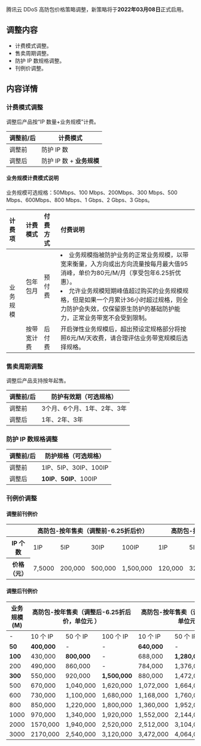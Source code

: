 腾讯云 DDoS 高防包价格策略调整，新策略将于**2022年03月08日**正式启用。

## 调整内容
- 计费模式调整。
- 售卖周期调整。
- 防护 IP 数规格调整。
- 刊例价调整。

## 内容详情
### 计费模式调整
调整后产品按“IP 数量+业务规模”计费。

| 调整前/后 | 计费模式                  |
| --------- | ------------------------- |
| 调整前    | 防护 IP 数                |
| 调整后    | 防护 IP 数 + **业务规模** |


#### 业务规模计费模式说明
业务规模可选规格：50Mbps、100 Mbps、200Mbps、300 Mbps、500 Mbps、600Mbps、800 Mbps、1 Gbps、2 Gbps、3 Gbps。 
<table>
<thead>
<tr>
<th align="left">计费项</th>
<th align="left">计费模式</th>
<th align="left">付费方式</th>
<th align="left">付费说明</th>
</tr>
</thead>
<tbody><tr>
 <td  rowspan=2 >业务规模</td>
<td align="left">包年包月</td>
<td align="left">预付费</td>
<td align="left"><li>业务规模指被防护业务的正常业务规模，以带宽来衡量，入方向或出方向流量按每月最大值95消峰，单价为80元/M/月（享受包年6.25折优惠）。</li><li>允许业务规模短期峰值超过购买的业务规模规格，但是如果一个月累计36小时超过规格，则全力防护会失效，仅保留原生防护的基础防护能力，正常业务带宽不会受到限制。</li></td>
</tr>
<tr>
<td align="left">按带宽计费</td>
<td align="left">后付费</td>
<td align="left">开启弹性业务规模后，超出预设定规格部分将按照6元/M/天收费，请合理评估业务带宽规模后选择规格。</td>
</tr>
</tbody></table>

### 售卖周期调整
调整后产品支持按年起售。

| 调整前/后| 防护有效期（可选规格） |
| ------------- | --------------------------- |
| 调整前        | 3个月、6个月、1年、2年、3年 |
| 调整后        | 1年、2年、3年               |


### 防护 IP 数规格调整

| 调整前/后 | 防护规格（可选规格）  |
| ------------- | ------------------------- |
| 调整前        | 1IP、5IP、30IP、100IP     |
| 调整后        | **10IP**、**50IP**、100IP |


### 刊例价调整
#### 调整前刊例价
<table>
<thead>
<tr>
<th></th>
<th colspan=4>高防包-按年售卖（调整前-6.25折后价）</th>
<th colspan=4>高防包-按年售卖（调整前-刊例价）</th>
</tr>
</thead>
<tbody><tr>
<th >IP 个数</th>
<td>1IP</td>
<td>5IP</td>
<td>30IP</td>
<td>100IP</td>
<td>1IP</td>
<td>5IP</td>
<td>30IP</td>
<td>100IP</td>
</tr>
<tr>
<th >价格（元）</th>
<td>7,5000</td>
<td>200,000</td>
<td>500,000</td>
<td>1,500,000</td>
<td>120,000</td>
<td>320,000</td>
<td>800,000</td>
<td>2,400,000</td>
</tr>
</tbody></table>


#### 调整后刊例价

<table>
<thead>
<tr>
<th>业务规模(M)</th>
<th colspan=3>高防包-按年售卖（调整后-6.25折后价，单位元 ）</th>
<th colspan=3>高防包-按年售卖（调整后-刊例价，单位元）</th>

</tr>
</thead>
<tbody><tr>
<td>-</td>
<td>10 个 IP</td>
<td>50 个 IP</td>
<td>100 个 IP</td>
<td>10 个 IP</td>
<td>50 个 IP</td>
<td>100 个 IP</td>
</tr>
<tr>
<td><strong>50</strong></td>
<td><strong>400,000</strong></td>
<td>-</td>
<td>-</td>
<td><strong>640,000</strong></td>
<td>-</td>
<td>-</td>
</tr>
<tr>
<td><strong>100</strong></td>
<td>430,000</td>
<td><strong>800,000</strong></td>
<td>-</td>
<td>688,000</td>
<td><strong>1,280,000</strong></td>
<td>-</td>
</tr>
<tr>
<td>200</td>
<td>490,000</td>
<td>860,000</td>
<td>-</td>
<td>784,000</td>
<td>1,376,000</td>
<td>-</td>
</tr>
<tr>
<td><strong>300</strong></td>
<td>550,000</td>
<td>920,000</td>
<td><strong>1,500,000</strong></td>
<td>880,000</td>
<td>1,472,000</td>
<td><strong>2,400,000</strong></td>
</tr>
<tr>
<td>500</td>
<td>670,000</td>
<td>1,040,000</td>
<td>1,620,000</td>
<td>1,072,000</td>
<td>1,664,000</td>
<td>2,592,000</td>
</tr>
<tr>
<td>600</td>
<td>730,000</td>
<td>1,100,000</td>
<td>1,680,000</td>
<td>1,168,000</td>
<td>1,760,000</td>
<td>2,688,000</td>
</tr>
<tr>
<td>800</td>
<td>850,000</td>
<td>1,220,000</td>
<td>1,800,000</td>
<td>1,360,000</td>
<td>1,952,000</td>
<td>2,880,000</td>
</tr>
<tr>
<td>1000</td>
<td>970,000</td>
<td>1,340,000</td>
<td>1,920,000</td>
<td>1,552,000</td>
<td>2,144,000</td>
<td>3,072,000</td>
</tr>
<tr>
<td>2000</td>
<td>1570,000</td>
<td>1,940,000</td>
<td>2,520,000</td>
<td>2,512,000</td>
<td>3,104,000</td>
<td>4,032,000</td>
</tr>
<tr>
<td>3000</td>
<td>2170,000</td>
<td>2,540,000</td>
<td>3,120,000</td>
<td>3,472,000</td>
<td>4,064,000</td>
<td>4,992,000</td>
</tr>
</tbody></table>
